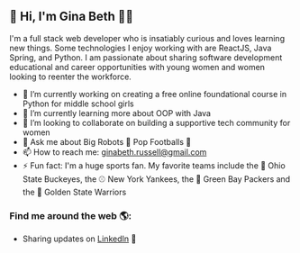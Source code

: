 ##  👋 Hi, I'm Gina Beth 👩‍💻

I'm a full stack web developer who is insatiably curious and loves learning new things. Some technologies I enjoy working with are ReactJS, Java Spring, and Python. I am passionate about sharing software development educational and career opportunities with young women and women looking to reenter the workforce. 

- 🔭 I’m currently working on creating a free online foundational course in Python for middle school girls
- 🌱 I’m currently learning more about OOP with Java
- 👯 I’m looking to collaborate on building a supportive tech community for women
- 💬 Ask me about Big Robots 🤖 Pop Footballs 🏈 
- 📫 How to reach me: ginabeth.russell@gmail.com
- ⚡ Fun fact: I'm a huge sports fan. My favorite teams include the 🏈 Ohio State Buckeyes, the ⚾️ New York Yankees, the 🏈 Green Bay Packers and the 🏀 Golden State Warriors


### Find me around the web 🌎: 
- Sharing updates on <a href="https://www.linkedin.com/in/ginabethrussell/">LinkedIn</a> 💼
